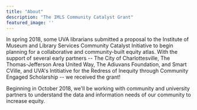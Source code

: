 ```yaml
---
title: "About"
description: "The IMLS Community Catalyst Grant"
featured_image: ''
---
```


In spring 2018, some UVA librarians submitted a proposal to the Institute of Museum and Library Services Community Catalyst Initiative to begin planning for a collaborative and community-built equity atlas. With the support of several early partners -- The City of Charlottesville, The Thomas-Jefferson Area United Way, The Adiuvans Foundation, and Smart CVille, and UVA's Intitiative for the Redress of Inequity through Community Engaged Scholarship -- we received the grant!

Beginning in October 2018, we'll be working with community and university partners to understand the data and information needs of our community to increase equity. 
